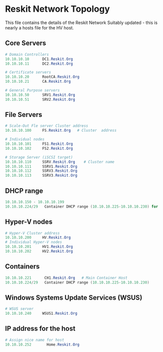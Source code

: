 # Reskit Network Topology

This file contains the details of the Reskit Network
Suitably updated - this is nearly a hosts file for the HV host.

## Core Servers

```powershell
# Domain Controllers
10.10.10.10      DC1.Reskit.Org  
10.10.10.11      DC2.Reskit.Org  

# Certificate servers
10.10.10.20      RootCA.Reskit.Org  
10.10.10.21      CA.Reskit.Org

# General Purpose servers
10.10.10.50      SRV1.Reskit.Org  
10.10.10.51      SRV2.Reskit.Org  
```

## File Servers

```powershell
# Scale-Out Fle server Cluster address
10.10.10.100     FS.Reskit.Org   # Cluster  address  

# Individual nodes
10.10.10.101     FS1.Reskit.Org  
10.10.10.102     FS2.Reskit.Org  

# Storage Server (iSCSI target)
10.10.10.110     SSRV.Reskit.Org    # Cluster name
10.10.10.111     SSRV1.Reskit.Org
10.10.10.112     SSRV3.Reskit.Org
10.10.10.113     SSRV3.Reskit.Org
```

## DHCP range
```powershell
10.10.10.150 - 10.10.10.199
10.10.10.224/29   Container DHCP range (10.10.10.225-10.10.10.230) for containers on CH1.Reskit.Org
```

## Hyper-V nodes

```powershell
# Hyper-V Cluster address
10.10.10.200     HV.Reskit.Org
# Individual Hyper-V nodes
10.10.10.201     HV1.Reskit.Org  
10.10.10.202     HV2.Reskit.Org  
```

## Containers
```powershell
10.10.10.221      CH1.Reskit.Org   # Main Container Host
10.10.10.224/29   Container DHCP range (10.10.10.225-10.10.10.230)        # Container IP range
```

## Windows Systems Update Services (WSUS)

```powershell
# WSUS server
10.10.10.240     WSUS1.Reskit.Org
```

## IP address for the host

```powershell
# Assign nice name for host
10.10.10.252       Home.Reskit.Org  
```

